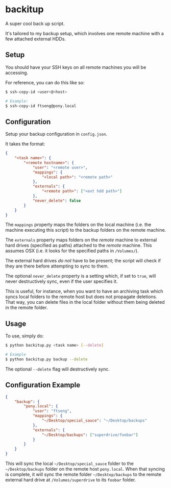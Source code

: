 backitup
========

A super cool back up script.

It's tailored to my backup setup, which involves one remote machine with a few attached external HDDs.

## Setup
You should have your SSH keys on all remote machines you will be
accessing.

For reference, you can do this like so:

```bash
$ ssh-copy-id <user>@<host>

# Example:
$ ssh-copy-id ftseng@pony.local
```

## Configuration
Setup your backup configuration in `config.json`.

It takes the format:

```json
{
    "<task name>": {
        "<remote hostname>": {
            "user": "<remote user>",
            "mappings": {
                "<local path>": "<remote path>"
            },
            "externals": {
                "<remote path>": ["<ext hdd path>"]
            },
            "never_delete": false
        }
    }
}
```

The `mappings` property maps the folders on the local machine
(i.e. the machine executing this script) to the backup folders on the remote machine.

The `externals` property maps folders on the *remote* machine to
external hard drives (specified as paths) attached to the *remote* machine. This assumes OSX
(i.e. it looks for the specified paths in `/Volumes/`).

The external hard drives *do not* have to be present; the script
will check if they are there before attempting to sync to them.

The optional `never_delete` property is a setting which, if set to
`true`, will never destructively sync, even if the user specifies it.

This is useful, for instance, when you want to have an archiving task
which syncs local folders to the remote host but does not propagate
deletions. That way, you can delete files in the local folder
without them being deleted in the remote folder.

## Usage
To use, simply do:

```bash
$ python backitup.py <task name> [--delete]

# Example
$ python backitup.py backup --delete
```

The optional `--delete` flag will destructively sync.

## Configuration Example

```json
{
    "backup": {
        "pony.local": {
            "user": "ftseng",
            "mappings": {
                "~/Desktop/special_sauce": "~/Desktop/backups"
            },
            "externals": {
                "~/Desktop/backups": ["superdrive/foobar"]
            }
        }
    }
}
```

This will sync the local `~/Desktop/special_sauce` folder to the
`~/Desktop/backups` folder on the remote host `pony.local`. When that
syncing is complete, it will sync the remote folder `~/Desktop/backups`
to the remote external hard drive at `/Volumes/superdrive` to its
`foobar` folder.
